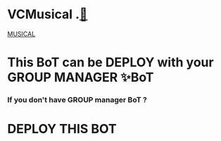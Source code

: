 # VCMusical .[🎼](https://telegra.ph/file/ee4875a6eac21f24be3e2.jpg)
[MUSICAL](https://telegra.ph/file/ee4875a6eac21f24be3e2.jpg)
# This BoT can be DEPLOY with your GROUP MANAGER ✨BoT 


### If you don't have GROUP manager BoT ?
 # DEPLOY THIS BOT 
